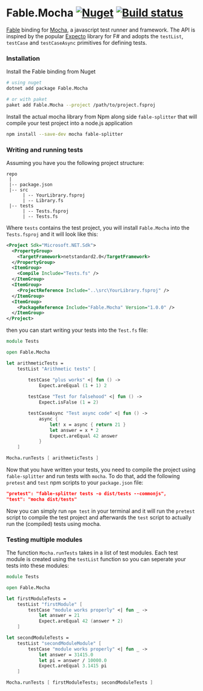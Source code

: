 # Fable.Mocha [![Nuget](https://img.shields.io/nuget/v/Fable.Mocha.svg?colorB=green)](https://www.nuget.org/packages/Fable.Mocha) [![Build status](https://ci.appveyor.com/api/projects/status/3s3xorc0oevkuk4w?svg=true)](https://ci.appveyor.com/project/Zaid-Ajaj/fable-mocha)


[Fable](https://github.com/fable-compiler/Fable) binding for [Mocha](https://mochajs.org/), a javascript test runner and framework. The API is inspired by the popular [Expecto](https://github.com/haf/expecto) library for F# and adopts the `testList`, `testCase` and `testCaseAsync` primitives for defining tests.

### Installation
Install the Fable binding from Nuget
```bash
# using nuget
dotnet add package Fable.Mocha

# or with paket
paket add Fable.Mocha --project /path/to/project.fsproj
```
Install the actual mocha library from Npm along side `fable-splitter` that will compile your test project into a node.js application
```bash
npm install --save-dev mocha fable-splitter
```
### Writing and running tests
Assuming you have you the following project structure:
```
repo
 |
 |-- package.json
 |-- src 
      | -- YourLibrary.fsproj
      | -- Library.fs
 |-- tests
      | -- Tests.fsproj
      | -- Tests.fs
```
Where `tests` contains the test project, you will install `Fable.Mocha` into the `Tests.fsproj` and it will look like this:
```xml
<Project Sdk="Microsoft.NET.Sdk">
  <PropertyGroup>
    <TargetFramework>netstandard2.0</TargetFramework>
  </PropertyGroup>
  <ItemGroup>
    <Compile Include="Tests.fs" />
  </ItemGroup>
  <ItemGroup>
    <ProjectReference Include="..\src\YourLibrary.fsproj" />
  </ItemGroup>
  <ItemGroup>
    <PackageReference Include="Fable.Mocha" Version="1.0.0" />
  </ItemGroup>
</Project>
```
then you can start writing your tests into the `Test.fs` file:
```fs
module Tests 

open Fable.Mocha

let arithmeticTests = 
    testList "Arithmetic tests" [

        testCase "plus works" <| fun () -> 
            Expect.areEqual (1 + 1) 2
   
        testCase "Test for falsehood" <| fun () -> 
            Expect.isFalse (1 = 2)

        testCaseAsync "Test async code" <| fun () ->
            async {
                let! x = async { return 21 }
                let answer = x * 2
                Expect.areEqual 42 answer
            }
    ]

Mocha.runTests [ arithmeticTests ]
```
Now that you have written your tests, you need to compile the project using `fable-splitter` and run tests with `mocha`. To do that, add the following `pretest` and `test` npm scripts to your `package.json` file:
```json
"pretest": "fable-splitter tests -o dist/tests --commonjs",
"test": "mocha dist/tests"
```
Now you can simply run `npm test` in your terminal and it will run the `pretest` script to compile the test project and afterwards the `test` script to actually run the (compiled) tests using mocha.

### Testing multiple modules
The function `Mocha.runTests` takes in a list of test modules. Each test module is created using the `testList` function so you can seperate your tests into these modules:
```fs
module Tests 

open Fable.Mocha

let firstModuleTests = 
    testList "firstModule" [
        testCase "module works properly" <| fun _ ->
            let answer = 21
            Expect.areEqual 42 (answer * 2)
    ]

let secondModuleTests = 
    testList "secondModuleModule" [
        testCase "module works properly" <| fun _ ->
            let answer = 31415.0
            let pi = answer / 10000.0
            Expect.areEqual 3.1415 pi 
    ]

Mocha.runTests [ firstModuleTests; secondModuleTests ]
```